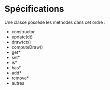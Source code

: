 Spécifications
==============
Une classe possède les méthodes dans cet ordre :
  - constructor
  - update(dt)
  - draw(ctx)
  - computeDraw()
  - get*
  - set*
  - is*
  - has*
  - add*
  - remove*
  - autres
